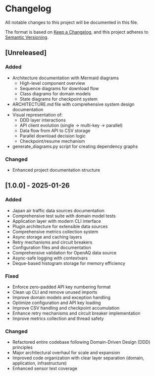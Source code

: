# Changelog

All notable changes to this project will be documented in this file.

The format is based on [Keep a Changelog](https://keepachangelog.com/en/1.0.0/),
and this project adheres to [Semantic Versioning](https://semver.org/spec/v2.0.0.html).

## [Unreleased]

### Added
- Architecture documentation with Mermaid diagrams
  - High-level component overview
  - Sequence diagrams for download flow
  - Class diagrams for domain models
  - State diagrams for checkpoint system
- ARCHITECTURE.md file with comprehensive system design documentation
- Visual representation of:
  - DDD layer interactions
  - API client evolution (single → multi-key → parallel)
  - Data flow from API to CSV storage
  - Parallel download decision logic
  - Checkpoint/resume mechanism
- generate_diagrams.py script for creating dependency graphs

### Changed
- Enhanced project documentation structure

## [1.0.0] - 2025-01-26

### Added
- Japan air traffic data sources documentation
- Comprehensive test suite with domain model tests
- Application layer with modern CLI interface
- Plugin architecture for extensible data sources
- Comprehensive metrics collection system
- Async storage and caching layers
- Retry mechanisms and circuit breakers
- Configuration files and documentation
- Comprehensive validation for OpenAQ data source
- Async-safe logging with contextvars
- Deque-based histogram storage for memory efficiency

### Fixed
- Enforce zero-padded API key numbering format
- Clean up CLI and remove unused imports
- Improve domain models and exception handling
- Optimize configuration and API key loading
- Improve CSV handling and checkpoint accumulation
- Enhance retry mechanisms and circuit breaker implementation
- Improve metrics collection and thread safety

### Changed
- Refactored entire codebase following Domain-Driven Design (DDD) principles
- Major architectural overhaul for scale and expansion
- Improved code organization with clear layer separation (domain, application, infrastructure)
- Enhanced sensor test coverage